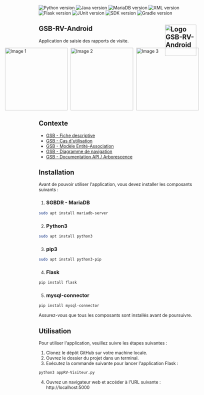 ![Python version](https://img.shields.io/badge/Python-3.10.6-blue)
![Java version](https://img.shields.io/badge/Java-11.0.13-navy)
![MariaDB version](https://img.shields.io/badge/MariDB-15.1-red)
![XML version](https://img.shields.io/badge/XML-1.0-orange)
![Flask version](https://img.shields.io/badge/Flask-2.2.3-pink)
![JUnit version](https://img.shields.io/badge/JUnit-4.13.2-white)
![SDK version](https://img.shields.io/badge/SDK-32-Gold)
![Gradle version](https://img.shields.io/badge/Gradle-7.4-yellow)

## GSB-RV-Android<img src="https://user-images.githubusercontent.com/102319778/230720966-cb56e373-2646-4edc-bde0-08bfc8e55956.png" alt="Logo GSB-RV-Android" style="float: right; width: 100px;">


Application de saisie des rapports de visite. 

<div style="display: flex; justify-content: center;">
  <img src="https://user-images.githubusercontent.com/102319778/230720506-2c5a5f4b-2f0b-4247-aefe-ba3ceae62bee.png" alt="Image 1" style="width:200px; margin-right: 10px;">
  
  <img src="https://user-images.githubusercontent.com/102319778/230720514-ec6f2d89-ee1d-4d70-be89-7f36ab3638ab.png" alt="Image 2" style="width:200px; margin-right: 10px;">
  
  <img src="https://user-images.githubusercontent.com/102319778/230720516-2c136058-7578-4005-bb60-46eaaf0eddd2.png" alt="Image 3" style="width:200px;">
</div>

## Contexte

- [GSB - Fiche descriptive](https://github.com/WalidA2D/GSB-RV-DOC/blob/main/01-GSB-AppliRV-FicheDescriptive.pdf)
- [GSB - Cas d'utilisation](https://github.com/WalidA2D/GSB-RV-DOC/blob/main/02-GSB-AppliRV-Visiteur-UC.pdf)
- [GSB - Modèle Entité-Association](https://github.com/WalidA2D/GSB-RV-DOC/blob/main/03-GSB-AppliRV-MEA.pdf)
- [GSB - Diagramme de navigation](https://github.com/WalidA2D/GSB-RV-DOC/blob/main/04-GSB-AppliRV-Navigation.pdf)
- [GSB - Documentation API / Arborescence](https://github.com/WalidA2D/GSB-RV-DOC/blob/main/05-GSB-AppliRV-Documentation-API.pdf)

## Installation

Avant de pouvoir utiliser l'application, vous devez installer les composants suivants :

1. ### SGBDR - MariaDB

  ``` bash 
  sudo apt install mariadb-server
  ```

2. ### Python3

  ``` bash 
  sudo apt install python3
  ```

3. ### pip3

  ``` bash 
  sudo apt install python3-pip
  ```

4. ### Flask

  ``` bash 
  pip install flask
  ```

5. ### mysql-connector

  ``` bash 
  pip install mysql-connector
  ```

Assurez-vous que tous les composants sont installés avant de poursuivre.

## Utilisation

Pour utiliser l'application, veuillez suivre les étapes suivantes :

1. Clonez le dépôt GitHub sur votre machine locale.
2. Ouvrez le dossier du projet dans un terminal.
3. Exécutez la commande suivante pour lancer l'application Flask : 
``` bash 
python3 appRV-Visiteur.py
```

4. Ouvrez un navigateur web et accéder à l'URL suivante : http://localhost:5000

